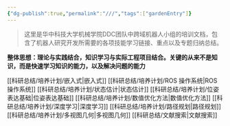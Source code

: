 ```yaml
---
{"dg-publish":true,"permalink":"///","tags":["gardenEntry"]}
---
```



> 这里是华中科技大学机械学院DDC团队中跨域机器人小组的培训文档，包含了机器人研究开发所需要的各项技能学习链接、重点以及专题归纳总结。

**整体思想：理论与实践结合，知识学习与实际工程项目结合。关键的从来不是知识，而是快速学习知识的能力，以及解决问题的能力**

[[科研总结/培养计划/嵌入式\|嵌入式]]
[[科研总结/培养计划/ROS 操作系统\|ROS 操作系统]]
[[科研总结/培养计划/状态估计\|状态估计]]
[[科研总结/培养计划/位姿表达基础\|位姿表达基础]]
[[科研总结/培养计划/数值优化方法\|数值优化方法]]
[[科研总结/培养计划/深度学习\|深度学习]]
[[科研总结/培养计划/路径规划\|路径规划]]
[[科研总结/培养计划/多视图几何\|多视图几何]]
[[科研总结/文献搜索\|文献搜索]]

